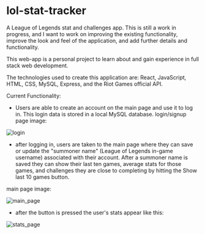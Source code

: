 # lol-stat-tracker
A League of Legends stat and challenges app. This is still a work in progress, and I want to work on improving the existing functionality, improve the look and feel of the application, and add further details and functionality. 

This web-app is a personal project to learn about and gain experience in full stack web development.

The technologies used to create this application are: React, JavaScript, HTML, CSS, MySQL, Express, and the Riot Games official API.

Current Functionality:

- Users are able to create an account on the main page and use it to log in. This login data is stored in a local MySQL database.
login/signup page image: 

![login](https://user-images.githubusercontent.com/60161178/223221612-77263199-9e95-448b-b5c1-40cd9758b64a.png)

- after logging in, users are taken to the main page where they can save or update the "summoner name" (League of Legends in-game username) associated with their account.
After a summoner name is saved they can show their last ten games, average stats for those games, and challenges they are close to completing by hitting the 
Show last 10 games button.

main page image:

![main_page](https://user-images.githubusercontent.com/60161178/223222589-68457169-61dc-4a4f-8d99-94d6c5510366.png)


- after the button is pressed the user's stats appear like this:

![stats_page](https://user-images.githubusercontent.com/60161178/223222810-0ea1468d-e9aa-4873-8cde-8fbeb640277c.png)
